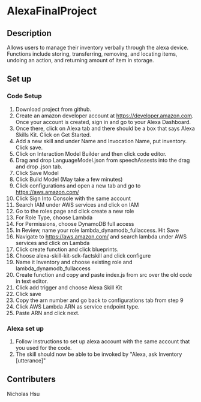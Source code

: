 # AlexaFinalProject

## Description
Allows users to manage their inventory verbally through the alexa device. Functions include storing, transferring, removing, and locating items, undoing an action, and returning amount of item in storage.

## Set up
### Code Setup
1. Download project from github.
2. Create an amazon developer account at https://developer.amazon.com. Once your account is created, sign in and go to your Alexa Dashboard.
3. Once there, click on Alexa tab and there should be a box that says Alexa Skills Kit. Click on Get Started.
4. Add a new skill and under Name and Invocation Name, put inventory. Click save.
5. Click on Interaction Model Builder and then click code editor.
6. Drag and drop LanguageModel.json from speechAssests into the drag and drop .json tab.
7. Click Save Model
8. Click Build Model (May take a few minutes)
9. Click configurations and open a new tab and go to https://aws.amazon.com/
10. Click Sign Into Console with the same account
11. Search IAM under AWS services and click on IAM
12. Go to the roles page and click create a new role
13. For Role Type, choose Lambda
14. For Permissions, choose DynamoDB full access
15. In Review, name your role lambda_dynamodb_fullaccess. Hit Save
16. Navigate to https://aws.amazon.com/ and search lambda under AWS services and click on Lambda
17. Click create function and click blueprints.
18. Choose alexa-skill-kit-sdk-factskill and click configure
19. Name it Inventory and choose existing role and lambda_dynamodb_fullaccess
20. Create function and copy and paste index.js from src over the old code in text editor.
21. Click add trigger and choose Alexa Skill Kit
22. Click save
23. Copy the arn number and go back to configurations tab from step 9
24. Click AWS Lambda ARN as service endpoint type.
25. Paste ARN and click next.
### Alexa set up
1. Follow instructions to set up alexa account with the same account that you used for the code.
2. The skill should now be able to be invoked by "Alexa, ask Inventory [utterance]"
## Contributers
Nicholas Hsu



